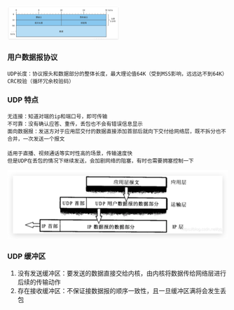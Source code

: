 <img src="UDP.assets/image-20210926214136257.png" alt="image-20210926214136257" style="zoom:25%;" />

### 用户数据报协议

```shell
UDP长度：协议报头和数据部分的整体长度，最大理论值64K（受到MSS影响，远远达不到64K）
CRC校验（循环冗余校验码）
```

### UDP 特点

```shell
无连接：知道对端的ip和端口号，即可传输
不可靠：没有确认应答、重传，丢包也不会有错误信息显示
面向数据报：发送方对于应用层交付的数据直接添加首部后就向下交付给网络层，既不拆分也不合并，一次发送一个报文

适用于直播、视频通话等实时性高的场景，传输速度快
但是UDP在丢包的情况下继续发送，会加剧网络的阻塞，有时也需要拥塞控制一下
```

<img src="UDP.assets/image-20210926215825956.png" alt="image-20210926215825956" style="zoom: 50%;" />

### UDP 缓冲区

1. 没有发送缓冲区：要发送的数据直接交给内核，由内核将数据传给网络层进行后续的传输动作
2. 存在接收缓冲区：不保证接数据报的顺序一致性，且一旦缓冲区满将会发生丢包